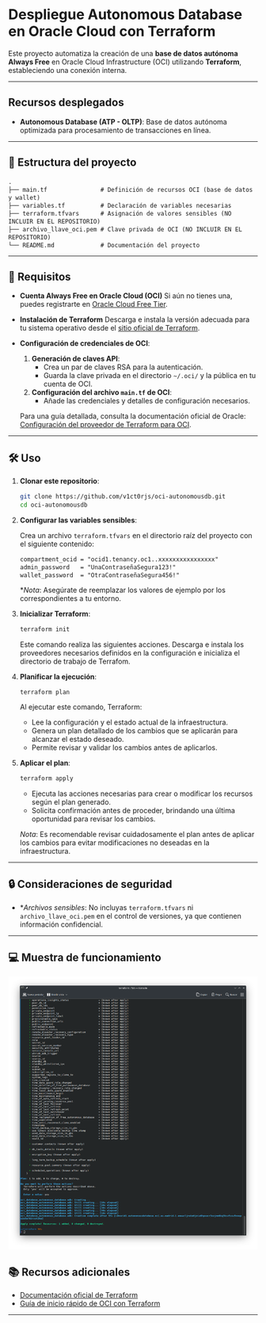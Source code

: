 # Despliegue Autonomous Database en Oracle Cloud con Terraform

Este proyecto automatiza la creación de una **base de datos autónoma Always Free** en Oracle Cloud Infrastructure (OCI) utilizando **Terraform**, estableciendo una conexión interna.

------

## Recursos desplegados

- **Autonomous Database (ATP - OLTP)**: Base de datos autónoma optimizada para procesamiento de transacciones en línea.

------

## 📁 Estructura del proyecto

```
.
├── main.tf               # Definición de recursos OCI (base de datos y wallet)
├── variables.tf          # Declaración de variables necesarias
├── terraform.tfvars      # Asignación de valores sensibles (NO INCLUIR EN EL REPOSITORIO)
├── archivo_llave_oci.pem # Clave privada de OCI (NO INCLUIR EN EL REPOSITORIO)
└── README.md             # Documentación del proyecto
```

------

## 🚀 Requisitos

- **Cuenta Always Free en Oracle Cloud (OCI)** Si aún no tienes una, puedes registrarte en [Oracle Cloud Free Tier](https://www.oracle.com/cloud/free/).

- **Instalación de Terraform** Descarga e instala la versión adecuada para tu sistema operativo desde el [sitio oficial de Terraform](https://developer.hashicorp.com/terraform/downloads).

- **Configuración de credenciales de OCI**:

  1. **Generación de claves API**:
     - Crea un par de claves RSA para la autenticación.
     - Guarda la clave privada en el directorio `~/.oci/` y la pública en tu cuenta de OCI.
  2. **Configuración del archivo `main.tf` de OCI**:
     - Añade las credenciales y detalles de configuración necesarios.

  Para una guía detallada, consulta la documentación oficial de Oracle: [Configuración del proveedor de Terraform para OCI](https://docs.oracle.com/en-us/iaas/Content/dev/terraform/configuring.htm).

------

## 🛠️ Uso

1. **Clonar este repositorio**:

   ```bash
   git clone https://github.com/v1ct0rjs/oci-autonomousdb.git
   cd oci-autonomousdb
   ```

2. **Configurar las variables sensibles**:

   Crea un archivo `terraform.tfvars` en el directorio raíz del proyecto con el siguiente contenido:

   ```hcl
   compartment_ocid = "ocid1.tenancy.oc1..xxxxxxxxxxxxxxxx"
   admin_password   = "UnaContraseñaSegura123!"
   wallet_password  = "OtraContraseñaSegura456!"
   ```

   **Nota*: Asegúrate de reemplazar los valores de ejemplo por los correspondientes a tu entorno.

3. **Inicializar Terraform**:

   ```bash
   terraform init
   ```

   Este comando realiza las siguientes acciones. Descarga e instala los proveedores necesarios definidos en la configuración e inicializa el directorio de trabajo de Terrafom.

4. **Planificar la ejecución**:

   ```
   terraform plan
   ```

   Al ejecutar este comando, Terraform:

   - Lee la configuración y el estado actual de la infraestructura.
   - Genera un plan detallado de los cambios que se aplicarán para alcanzar el estado deseado.
   - Permite revisar y validar los cambios antes de aplicarlos.

5. **Aplicar el plan**:

   ```bash
   terraform apply
   ```

   - Ejecuta las acciones necesarias para crear o modificar los recursos según el plan generado.
   - Solicita confirmación antes de proceder, brindando una última oportunidad para revisar los cambios.

   *Nota*: Es recomendable revisar cuidadosamente el plan antes de aplicar los cambios para evitar modificaciones no deseadas en la infraestructura.

------

## 🔒 Consideraciones de seguridad

- **Archivos sensibles*: No incluyas `terraform.tfvars` ni `archivo_llave_oci.pem` en el control de versiones, ya que contienen información confidencial.

------

## 💻 Muestra de funcionamiento

![image-20250401185758552](https://github.com/v1ct0rjs/oci-autonomousdb/blob/main/image-20250401185758552.png)

## 📚 Recursos adicionales

- [Documentación oficial de Terraform](https://developer.hashicorp.com/terraform/docs)
- [Guía de inicio rápido de OCI con Terraform](https://docs.oracle.com/en-us/iaas/Content/dev/terraform/getting-started.htm)

------


